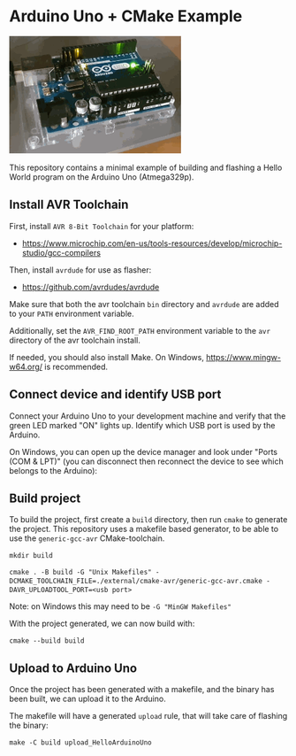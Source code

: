 # Arduino Uno + CMake Example

![Arduiono UNO with a LED blinking once a second](blinking_led.gif)

This repository contains a minimal example of building and flashing a Hello
World program on the Arduino Uno (Atmega329p).

## Install AVR Toolchain

First, install `AVR 8-Bit Toolchain` for your platform:

- https://www.microchip.com/en-us/tools-resources/develop/microchip-studio/gcc-compilers

Then, install `avrdude` for use as flasher:

- https://github.com/avrdudes/avrdude

Make sure that both the avr toolchain `bin` directory and `avrdude` are added to
your `PATH` environment variable.

Additionally, set the `AVR_FIND_ROOT_PATH` environment variable to the `avr`
directory of the avr toolchain install.

If needed, you should also install Make. On Windows, https://www.mingw-w64.org/ is recommended.

## Connect device and identify USB port

Connect your Arduino Uno to your development machine and verify that the green
LED marked "ON" lights up. Identify which USB port is used by the Arduino.

On Windows, you can open up the device manager and look under "Ports (COM &
LPT)" (you can disconnect then reconnect the device to see which belongs to the
Arduino):

## Build project

To build the project, first create a `build` directory, then run `cmake` to generate the project. This repository uses a makefile based generator, to be able to use the `generic-gcc-avr` CMake-toolchain.

```
mkdir build
```

```
cmake . -B build -G "Unix Makefiles" -DCMAKE_TOOLCHAIN_FILE=./external/cmake-avr/generic-gcc-avr.cmake -DAVR_UPLOADTOOL_PORT=<usb port>
```

Note: on Windows this may need to be `-G "MinGW Makefiles"`

With the project generated, we can now build with:

```
cmake --build build
```

## Upload to Arduino Uno

Once the project has been generated with a makefile, and the binary has been
built, we can upload it to the Arduino.

The makefile will have a generated `upload` rule, that will take care of flashing the binary:

```
make -C build upload_HelloArduinoUno
```

